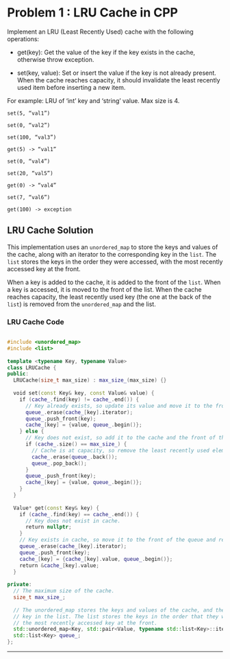 
# Problem 1 : LRU Cache in CPP <a id="p1"></a>

Implement an LRU (Least Recently Used) cache with the following operations:

- get(key): Get the value of the key if the key exists in the cache, otherwise throw exception.

- set(key, value): Set or insert the value if the key is not already present. When the cache reaches capacity, it should invalidate the least recently used item before inserting a new item.

For example: LRU of ‘int’ key and ‘string’ value. Max size is 4.

```
set(5, “val1”)

set(0, “val2”)

set(100, “val3”)

get(5) -> “val1”

set(0, “val4”)

set(20, “val5”)

get(0) -> “val4”

set(7, “val6”)

get(100) -> exception
```

## LRU Cache Solution <a id="s1"></a>

This implementation uses an `unordered_map` to store the keys and values of the cache, along with an iterator to the corresponding key in the `list`. The `list` stores the keys in the order they were accessed, with the most recently accessed key at the front.

When a key is added to the cache, it is added to the front of the `list`. When a key is accessed, it is moved to the front of the list. When the cache reaches capacity, the least recently used key (the one at the back of the `list`) is removed from the `unordered_map` and the list.

### LRU Cache Code <a id="c1"></a>

```cpp

#include <unordered_map>
#include <list>
 
template <typename Key, typename Value>
class LRUCache {
public:
  LRUCache(size_t max_size) : max_size_(max_size) {}
 
  void set(const Key& key, const Value& value) {
    if (cache_.find(key) != cache_.end()) {
      // Key already exists, so update its value and move it to the front of the queue.
      queue_.erase(cache_[key].iterator);
      queue_.push_front(key);
      cache_[key] = {value, queue_.begin()};
    } else {
      // Key does not exist, so add it to the cache and the front of the queue.
      if (cache_.size() == max_size_) {
        // Cache is at capacity, so remove the least recently used element.
        cache_.erase(queue_.back());
        queue_.pop_back();
      }
      queue_.push_front(key);
      cache_[key] = {value, queue_.begin()};
    }
  }
 
  Value* get(const Key& key) {
    if (cache_.find(key) == cache_.end()) {
      // Key does not exist in cache.
      return nullptr;
    }
    // Key exists in cache, so move it to the front of the queue and return its value.
    queue_.erase(cache_[key].iterator);
    queue_.push_front(key);
    cache_[key] = {cache_[key].value, queue_.begin()};
    return &cache_[key].value;
  }
 
private:
  // The maximum size of the cache.
  size_t max_size_;
 
  // The unordered_map stores the keys and values of the cache, and the iterator of each
  // key in the list. The list stores the keys in the order that they were accessed, with
  // the most recently accessed key at the front.
  std::unordered_map<Key, std::pair<Value, typename std::list<Key>::iterator>> cache_;
  std::list<Key> queue_;
};

```

---
